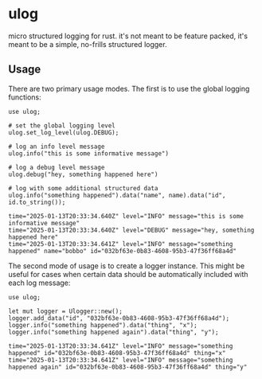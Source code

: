 # ulog
micro structured logging for rust.  it's not meant to be feature packed, it's meant to be a simple, no-frills structured logger.

## Usage
There are two primary usage modes.  The first is to use the global logging functions:

```
use ulog;

# set the global logging level
ulog.set_log_level(ulog.DEBUG);

# log an info level message
ulog.info("this is some informative message")

# log a debug level message
ulog.debug("hey, something happened here")

# log with some additional structured data
ulog.info("something happened").data("name", name).data("id", id.to_string());
```

```
time="2025-01-13T20:33:34.640Z" level="INFO" message="this is some informative message"
time="2025-01-13T20:33:34.640Z" level="DEBUG" message="hey, something happened here"
time="2025-01-13T20:33:34.641Z" level="INFO" message="something happened" name="bobbo" id="032bf63e-0b83-4608-95b3-47f36ff68a4d"
```

The second mode of usage is to create a logger instance.  This might be useful for cases when certain data should be automatically included with each log message:

```
use ulog;

let mut logger = Ulogger::new();
logger.add_data("id", "032bf63e-0b83-4608-95b3-47f36ff68a4d");
logger.info("something happened").data("thing", "x");
logger.info("something happened again").data("thing", "y");
```

```
time="2025-01-13T20:33:34.641Z" level="INFO" message="something happened" id="032bf63e-0b83-4608-95b3-47f36ff68a4d" thing="x"
time="2025-01-13T20:33:34.641Z" level="INFO" message="something happened again" id="032bf63e-0b83-4608-95b3-47f36ff68a4d" thing="y"
```